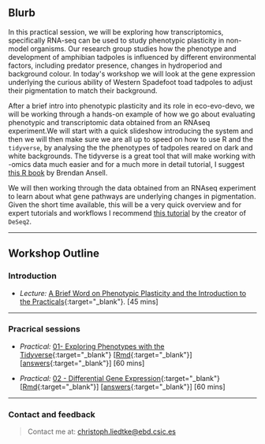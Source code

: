 ## Blurb

In this practical session, we will be exploring how transcriptomics, specifically RNA-seq can be used to study phenotypic plasticity in non-model organisms. Our research group studies how the phenotype and development of amphibian tadpoles is influenced by different environmental factors, including predator presence, changes in hydroperiod and background colour. In today's workshop we will look at the gene expression underlying the curious ability of Western Spadefoot toad tadpoles to adjust their pigmentation to match their background.

After a brief intro into phenotypic plasticity and its role in eco-evo-devo, we will be working through a hands-on example of how we go about evaluating phenotypic and transcriptomic data obtained from an RNAseq experiment.We will start with a quick slideshow introducing the system and then we will then make sure we are all up to speed on how to use R and the `tidyverse`, by analysing the the phenotypes of tadpoles reared on dark and white backgrounds. The tidyverse is a great tool that will make working with -omics data much easier and for a much more in detail tutorial, I suggest [this R book](https://bookdown.org/ansellbr/WEHI_tidyR_course_book/) by Brendan Ansell.


We will then working through the data obtained from an RNAseq experiment to learn about what gene pathways are underlying changes in pigmentation. Given the short time available, this will be a very quick overview and for expert tutorials and workflows I recommend [this tutorial](http://bioconductor.org/packages/devel/bioc/vignettes/DESeq2/inst/doc/DESeq2.html) by the creator of `DeSeq2`.  



---
## Workshop Outline

### Introduction

* _Lecture:_  [A Brief Word on Phenotypic Plasticity and the Introduction to the Practicals](./lectures/Plasticity.pdf){:target="_blank"}. [45 mins]
---
### Pracrical sessions

* _Practical:_ [01- Exploring Phenotypes with the Tidyverse](./exercises/01_tidyverse.html){:target="_blank"} [[Rmd](./exercises/01_tidyverse.Rmd){:target="_blank"}] [[answers](./exercises/answers/01_tidyverse.html){:target="_blank"}] [60 mins]

* _Practical:_ [02 - Differential Gene Expression](./exercises/02_deg.html){:target="_blank"} [[Rmd](./exercises/02_deg.Rmd){:target="_blank"}] [[answers](./exercises/answers/02_deg.html){:target="_blank"}] [60 mins]


---
### Contact and feedback

> Contact me at: christoph.liedtke@ebd.csic.es
